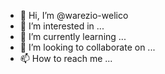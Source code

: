 - 👋 Hi, I’m @warezio-welico
- 👀 I’m interested in ...
- 🌱 I’m currently learning ...
- 💞️ I’m looking to collaborate on ...
- 📫 How to reach me ...

<!---
warezio-welico/warezio-welico is a ✨ special ✨ repository because its `README.md` (this file) appears on your GitHub profile.
You can click the Preview link to take a look at your changes.
--->
